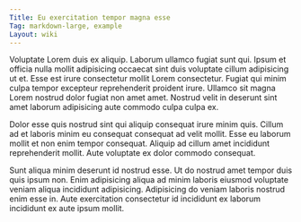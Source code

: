```yaml
---
Title: Eu exercitation tempor magna esse
Tag: markdown-large, example
Layout: wiki
---
```

Voluptate Lorem duis ex aliquip. Laborum ullamco fugiat sunt qui. Ipsum et officia nulla mollit adipisicing occaecat sint duis voluptate cillum adipisicing ut et. Esse est irure consectetur mollit Lorem consectetur. Fugiat qui minim culpa tempor excepteur reprehenderit proident irure. Ullamco sit magna Lorem nostrud dolor fugiat non amet amet. Nostrud velit in deserunt sint amet laborum adipisicing aute commodo culpa culpa ex.

Dolor esse quis nostrud sint qui aliquip consequat irure minim quis. Cillum ad et laboris minim eu consequat consequat ad velit mollit. Esse eu laborum mollit et non enim tempor consequat. Aliquip ad cillum amet incididunt reprehenderit mollit. Aute voluptate ex dolor commodo consequat.

Sunt aliqua minim deserunt id nostrud esse. Ut do nostrud amet tempor duis quis ipsum non. Enim adipisicing aliqua ad minim laboris eiusmod voluptate veniam aliqua incididunt adipisicing. Adipisicing do veniam laboris nostrud enim esse in. Aute exercitation consectetur id incididunt ex laborum incididunt ex aute ipsum mollit.